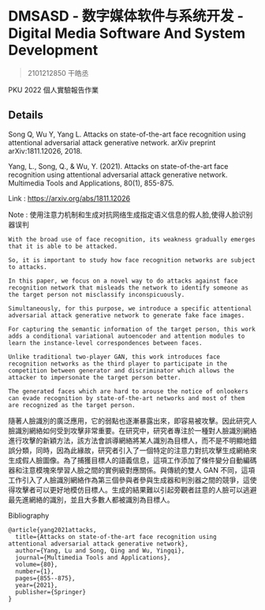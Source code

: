# DMSASD - 数字媒体软件与系统开发 - Digital Media Software And System Development

> 2101212850 干皓丞

PKU 2022 個人實驗報告作業

## Details

Song Q, Wu Y, Yang L. Attacks on state-of-the-art face recognition using attentional adversarial attack generative network. arXiv preprint arXiv:1811.12026, 2018.

Yang, L., Song, Q., & Wu, Y. (2021). Attacks on state-of-the-art face recognition using attentional adversarial attack generative network. Multimedia Tools and Applications, 80(1), 855-875.

Link : https://arxiv.org/abs/1811.12026

Note : 使用注意力机制和生成对抗网络生成指定语义信息的假人脸,使得人脸识别器误判

```
With the broad use of face recognition, its weakness gradually emerges that it is able to be attacked.

So, it is important to study how face recognition networks are subject to attacks.

In this paper, we focus on a novel way to do attacks against face recognition network that misleads the network to identify someone as the target person not misclassify inconspicuously.

Simultaneously, for this purpose, we introduce a specific attentional adversarial attack generative network to generate fake face images.

For capturing the semantic information of the target person, this work adds a conditional variational autoencoder and attention modules to learn the instance-level correspondences between faces.

Unlike traditional two-player GAN, this work introduces face recognition networks as the third player to participate in the competition between generator and discriminator which allows the attacker to impersonate the target person better.

The generated faces which are hard to arouse the notice of onlookers can evade recognition by state-of-the-art networks and most of them are recognized as the target person.
```

隨著人臉識別的廣泛應用，它的弱點也逐漸暴露出來，即容易被攻擊。因此研究人臉識別網絡如何受到攻擊非常重要。在研究中，研究者專注於一種對人臉識別網絡進行攻擊的新穎方法，該方法會誤導網絡將某人識別為目標人，而不是不明顯地錯誤分類，同時，因為此緣故，研究者引入了一個特定的注意力對抗攻擊生成網絡來生成假人臉圖像。為了捕獲目標人的語義信息，這項工作添加了條件變分自動編碼器和注意模塊來學習人臉之間的實例級對應關係。與傳統的雙人 GAN 不同，這項工作引入了人臉識別網絡作為第三個參與者參與生成器和判別器之間的競爭，這使得攻擊者可以更好地模仿目標人。生成的結果難以引起旁觀者註意的人臉可以逃避最先進網絡的識別，並且大多數人都被識別為目標人。

Bibliography

```
@article{yang2021attacks,
  title={Attacks on state-of-the-art face recognition using attentional adversarial attack generative network},
  author={Yang, Lu and Song, Qing and Wu, Yingqi},
  journal={Multimedia Tools and Applications},
  volume={80},
  number={1},
  pages={855--875},
  year={2021},
  publisher={Springer}
}
```